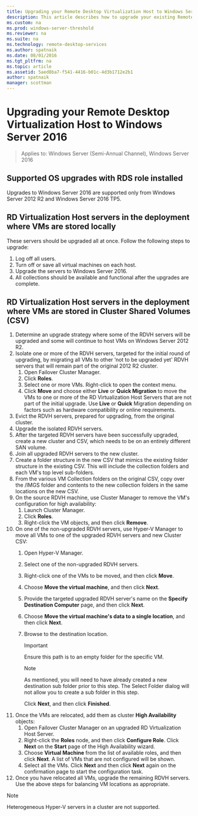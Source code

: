 ```yaml
---
title: Upgrading your Remote Desktop Virtualization Host to Windows Server 2016 
description: This article describes how to upgrade your existing Remote Desktop Services deployments to Windows Server 2016.
ms.custom: na
ms.prod: windows-server-threshold
ms.reviewer: na
ms.suite: na
ms.technology: remote-desktop-services
ms.author: spatnaik
ms.date: 08/01/2016  
ms.tgt_pltfrm: na
ms.topic: article
ms.assetid: 5aed8ba7-f541-4416-b01c-4d3b1712e2b1
author: spatnaik
manager: scottman
---
```

# Upgrading your Remote Desktop Virtualization Host to Windows Server 2016

>Applies to: Windows Server (Semi-Annual Channel), Windows Server 2016

## Supported OS upgrades with RDS role installed
Upgrades to Windows Server 2016 are supported only from Windows Server 2012 R2 and Windows Server 2016 TP5.

## RD Virtualization Host servers in the deployment where VMs are stored locally
These servers should be upgraded all at once. Follow the following steps to upgrade:

1. Log off all users.
1. Turn off or save all virtual machines on each host. 
1. Upgrade the servers to Windows Server 2016. 
1. All collections should be available and functional after the upgrades are complete.      

## RD Virtualization Host servers in the deployment where VMs are stored in Cluster Shared Volumes (CSV) 

1. Determine an upgrade strategy where some of the RDVH servers will be upgraded and some will continue to host VMs on Windows Server 2012 R2.  
2. Isolate one or more of the RDVH servers, targeted for the initial round of upgrading, by migrating all VMs to other ‘not to be upgraded yet' RDVH servers that will remain part of the original 2012 R2 cluster.
    1. Open Failover Cluster Manager. 
    1. Click **Roles**. 
    1. Select one or more VMs. Right-click to open the context menu. 
    1. Click **Move** and choose either **Live** or **Quick Migration** to move the VMs to one or more of the RD Virtualization Host Servers that are not part of the initial upgrade. Use **Live** or **Quick** Migration depending on factors such as hardware compatibility or online requirements. 
3. Evict the RDVH servers, prepared for upgrading, from the original cluster. 
4. Upgrade the isolated RDVH servers. 
5. After the targeted RDVH servers have been successfully upgraded, create a new cluster and CSV, which needs to be on an entirely different SAN volume.
6. Join all upgraded RDVH servers to the new cluster. 
7. Create a folder structure in the new CSV that mimics the existing folder structure in the existing CSV. This will include the collection folders and each VM's top level sub-folders. 
8. From the various VM Collection folders on the original CSV, copy over the /IMGS folder and contents to the new collection folders in the same locations on the new CSV. 
9. On the source RDVH machine, use Cluster Manager to remove the VM's configuration for high availability:
    1. Launch Cluster Manager. 
    1. Click **Roles**. 
    1. Right-click the VM objects, and then click **Remove**. 
10. On one of the non-upgraded RDVH servers, use Hyper-V Manager to move all VMs to one of the upgraded RDVH servers and new Cluster CSV:
    1. Open Hyper-V Manager. 
    2. Select one of the non-upgraded RDVH servers. 
    3. Right-click one of the VMs to be moved, and then click **Move**. 
    4. Choose **Move the virtual machine**, and then click **Next**. 
    5. Provide the targeted upgraded RDVH server's name on the **Specify Destination Computer** page, and then click **Next**. 
    6. Choose **Move the virtual machine's data to a single location**, and then click **Next**. 
    7. Browse to the destination location. 
       > [!IMPORTANT]
       > Ensure this path is to an empty folder for the specific VM. 

       > [!NOTE]
       > As mentioned, you will need to have already created a new destination sub folder prior to this step. The Select Folder dialog will not allow you to create a sub folder in this step. 
    
       Click **Next**, and then click **Finished**. 
11. Once the VMs are relocated, add them as cluster **High Availability** objects:
     1. Open Failover Cluster Manager on an upgraded RD Virtualization Host Server. 
     1. Right-click the **Roles** node, and then click **Configure Role**. Click **Next** on the **Start** page of the High Availability wizard. 
     1. Choose **Virtual Machine** from the list of available roles, and then click **Next**. A list of VMs that are not configured will be shown. 
     1. Select all the VMs. Click **Next** and then click **Next** again on the confirmation page to start the configuration task.  
12. Once you have relocated all VMs, upgrade the remaining RDVH servers. Use the above steps for balancing VM locations as appropriate.

> [!NOTE]  
> Heterogeneous Hyper-V servers in a cluster are not supported. 
